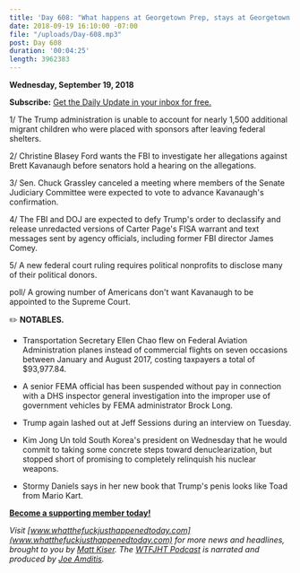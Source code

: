 ```yaml
---
title: 'Day 608: "What happens at Georgetown Prep, stays at Georgetown Prep."'
date: 2018-09-19 16:10:00 -07:00
file: "/uploads/Day-608.mp3"
post: Day 608
duration: '00:04:25'
length: 3962383
---
```


**Wednesday, September 19, 2018**

**Subscribe:** [Get the Daily Update in your inbox for free. ](https://whatthefuckjusthappenedtoday.com/subscribe/)

1/ The Trump administration is unable to account for nearly 1,500 additional migrant children who were placed with sponsors after leaving federal shelters.

2/ Christine Blasey Ford wants the FBI to investigate her allegations against Brett Kavanaugh before senators hold a hearing on the allegations.

3/ Sen. Chuck Grassley canceled a meeting where members of the Senate Judiciary Committee were expected to vote to advance Kavanaugh's confirmation.

4/ The FBI and DOJ are expected to defy Trump's order to declassify and release unredacted versions of Carter Page's FISA warrant and text messages sent by agency officials, including former FBI director James Comey.

5/ A new federal court ruling requires political nonprofits to disclose many of their political donors.

poll/ A growing number of Americans don't want Kavanaugh to be appointed to the Supreme Court.

✏️ **NOTABLES.**

* Transportation Secretary Ellen Chao flew on Federal Aviation Administration planes instead of commercial flights on seven occasions between January and August 2017, costing taxpayers a total of $93,977.84.

* A senior FEMA official has been suspended without pay in connection with a DHS inspector general investigation into the improper use of government vehicles by FEMA administrator Brock Long.

* Trump again lashed out at Jeff Sessions during an interview on Tuesday.

* Kim Jong Un told South Korea's president on Wednesday that he would commit to taking some concrete steps toward denuclearization, but stopped short of promising to completely relinquish his nuclear weapons.

* Stormy Daniels says in her new book that Trump's penis looks like Toad from Mario Kart.

**[Become a supporting member today!](https://whatthefuckjusthappenedtoday.com/membership/?utm_source=2017\+Donors&utm_campaign=8dccd905d9-&utm_medium=email&utm_term=0_3bd36f654c-8dccd905d9-169730397)**

*Visit [www.whatthefuckjusthappenedtoday.com](www.whatthefuckjusthappenedtoday.com) for more news and headlines, brought to you by [Matt Kiser](https://twitter.com/Matt_Kiser). The [WTFJHT Podcast](https://whatthefuckjusthappenedtoday.com/podcasts/) is narrated and produced by [Joe Amditis](https://twitter.com/jsamditis).*
